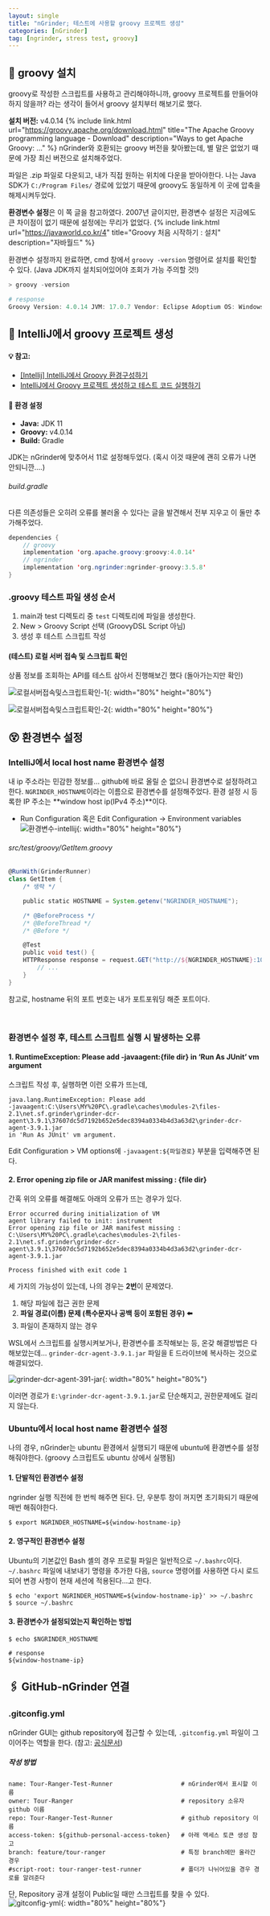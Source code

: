 ```yaml
---
layout: single
title: "nGrinder; 테스트에 사용할 groovy 프로젝트 생성"
categories: [nGrinder]
tag: [ngrinder, stress test, groovy]
---
```


## 🐛 groovy 설치
groovy로 작성한 스크립트를 사용하고 관리해야하니까, groovy 프로젝트를 만들어야하지 않을까? 라는 생각이 들어서 groovy 설치부터 해보기로 했다.

**설치 버전:** v4.0.14
{% include link.html
    url="https://groovy.apache.org/download.html"
    title="The Apache Groovy programming language - Download"
    description="Ways to get Apache Groovy: ..."
%}
nGrinder와 호환되는 groovy 버전을 찾아봤는데, 별 말은 없었기 때문에 가장 최신 버전으로 설치해주었다.


파일은 .zip 파일로 다운되고, 내가 직접 원하는 위치에 다운을 받아야한다. 나는 Java SDK가 `C:/Program Files/` 경로에 있었기 때문에 groovy도 동일하게 이 곳에 압축을 해제시켜두었다.

**환경변수 설정**은 이 쪽 글을 참고하였다. 2007년 글이지만, 환경변수 설정은 지금에도 큰 차이점이 없기 때문에 설정에는 무리가 없었다.
{% include link.html
    url="https://javaworld.co.kr/4"
    title="Groovy 처음 시작하기 : 설치"
    description="자바월드"
%}

환경변수 설정까지 완료하면, cmd 창에서 `groovy -version` 명령어로 설치를 확인할 수 있다. (Java JDK까지 설치되어있어야 조회가 가능 주의할 것!)

```powershell
> groovy -version

# response
Groovy Version: 4.0.14 JVM: 17.0.7 Vendor: Eclipse Adoptium OS: Windows 10
```

## 📁 IntelliJ에서 groovy 프로젝트 생성

<div class="notice">
    <h4> 💡 참고: </h4>
    <ul>
        <li>
            <a href="https://peterica.tistory.com/175"> [Intellij] IntelliJ에서 Groovy 환경구성하기 </a>
        </li>
        <li>
            <a href="https://xzio.tistory.com/1507"> IntelliJ에서 Groovy 프로젝트 생성하고 테스트 코드 실행하기 </a>
        </li>
    </ul>
</div>

<div class="notice">
<h4> 🔧 환경 설정 </h4>
    <ul>
        <li> <b>Java:</b> JDK 11 </li>
        <li> <b>Groovy:</b> v4.0.14 </li>
        <li> <b>Build:</b> Gradle </li>
    </ul>
</div>
JDK는 nGrinder에 맞추어서 11로 설정해두었다. (혹시 이것 때문에 괜히 오류가 나면 안되니깐….)

###### build.gradle
다른 의존성들은 오히려 오류를 불러올 수 있다는 글을 발견해서 전부 지우고 이 둘만 추가해주었다.
```java
dependencies {
    // groovy
    implementation 'org.apache.groovy:groovy:4.0.14'
    // ngrinder
    implementation 'org.ngrinder:ngrinder-groovy:3.5.8'
}
```

### .groovy 테스트 파일 생성 순서

1. main과 test 디렉토리 중 `test` 디렉토리에 파일을 생성한다.
2. New > Groovy Script 선택 (GroovyDSL Script 아님)
3. 생성 후 테스트 스크립트 작성

#### (테스트) 로컬 서버 접속 및 스크립트 확인
상품 정보를 조회하는 API를 테스트 삼아서 진행해보긴 했다 (돌아가는지만 확인)

![로컬서버접속및스크립트확인-1]({{site.url}}/images/2023-08-25-groovy-project/로컬서버접속및스크립트확인-1.png){: width="80%" height="80%"}

![로컬서버접속및스크립트확인-2]({{site.url}}/images/2023-08-25-groovy-project/로컬서버접속및스크립트확인-2.png){: width="80%" height="80%"}


## 😵 환경변수 설정
### IntelliJ에서 local host name 환경변수 설정

내 ip 주소라는 민감한 정보를… github에 바로 올릴 순 없으니 환경변수로 설정하려고 한다. `NGRINDER_HOSTNAME`이라는 이름으로 환경변수를 설정해주었다. 환경 설정 시 등록한 IP 주소는 **window host ip(IPv4 주소)**이다.

- Run Configuration 혹은 Edit Configuration → Environment variables
![환경변수-intellij]({{site.url}}/images/2023-08-25-groovy-project/환경변수-intellij.png){: width="80%" height="80%"}

###### src/test/groovy/GetItem.groovy
```groovy
@RunWith(GrinderRunner)
class GetItem {
    /* 생략 */

    public static HOSTNAME = System.getenv("NGRINDER_HOSTNAME");

    /* @BeforeProcess */
    /* @BeforeThread */
    /* @Before */

    @Test
    public void test() {
    HTTPResponse response = request.GET("http://${NGRINDER_HOSTNAME}:1010/tour-ranger/items/1")
        // ...
    }
}
```
참고로, hostname 뒤의 포트 번호는 내가 포트포워딩 해준 포트이다.

<br>

### 환경변수 설정 후, 테스트 스크립트 실행 시 발생하는 오류
#### 1. RuntimeException: Please add -javaagent:{file dir} in ‘Run As JUnit’ vm argument

스크립트 작성 후, 실행하면 이런 오류가 뜨는데,
```
java.lang.RuntimeException: Please add 
-javaagent:C:\Users\MY%20PC\.gradle\caches\modules-2\files-2.1\net.sf.grinder\grinder-dcr-agent\3.9.1\37607dc5d7192b652e5dec8394a0334b4d3a63d2\grinder-dcr-agent-3.9.1.jar
in 'Run As JUnit' vm argument.
```
Edit Configuration > VM options에 `-javaagent:${파일경로}` 부분을 입력해주면 된다.

#### 2. Error opening zip file or JAR manifest missing : {file dir}
간혹 위의 오류를 해결해도 아래의 오류가 뜨는 경우가 있다.
```
Error occurred during initialization of VM
agent library failed to init: instrument
Error opening zip file or JAR manifest missing : C:\Users\MY%20PC\.gradle\caches\modules-2\files-2.1\net.sf.grinder\grinder-dcr-agent\3.9.1\37607dc5d7192b652e5dec8394a0334b4d3a63d2\grinder-dcr-agent-3.9.1.jar

Process finished with exit code 1
```

세 가지의 가능성이 있는데, 나의 경우는 **2번**이 문제였다.

1. 해당 파일에 접근 권한 문제
2. **파일 경로(이름) 문제 (특수문자나 공백 등이 포함된 경우) ⬅️**
3. 파일이 존재하지 않는 경우

WSL에서 스크립트를 실행시켜보거나, 환경변수를 조작해보는 등, 온갖 해결방법은 다 해보았는데… `grinder-dcr-agent-3.9.1.jar` 파일을 E 드라이브에 복사하는 것으로 해결되었다.

![grinder-dcr-agent-391-jar]({{site.url}}/images/2023-08-25-groovy-project/grinder-dcr-agent-391-jar.png){: width="80%" height="80%"}

이러면 경로가 `E:\grinder-dcr-agent-3.9.1.jar`로 단순해지고, 권한문제에도 걸리지 않는다.


### Ubuntu에서 local host name 환경변수 설정
나의 경우, nGrinder는 ubuntu 환경에서 실행되기 때문에 ubuntu에 환경변수를 설정해줘야한다. (groovy 스크립트도 ubuntu 상에서 실행됨)

#### 1. 단발적인 환경변수 설정

ngrinder 실행 직전에 한 번씩 해주면 된다. 단, 우분투 창이 꺼지면 초기화되기 때문에 매번 해줘야한다.

```shell
$ export NGRINDER_HOSTNAME=${window-hostname-ip}
```

#### 2. 영구적인 환경변수 설정
Ubuntu의 기본값인 Bash 셸의 경우 프로필 파일은 일반적으로 `~/.bashrc`이다. `~/.bashrc` 파일에 내보내기 명령을 추가한 다음, `source` 명령어를 사용하면 다시 로드되어 변경 사항이 현재 세션에 적용된다...고 한다.

```shell
$ echo 'export NGRINDER_HOSTNAME=${window-hostname-ip}' >> ~/.bashrc
$ source ~/.bashrc
```

#### 3. 환경변수가 설정되었는지 확인하는 방법
```shell
$ echo $NGRINDER_HOSTNAME

# response
${window-hostname-ip}
```

## 🖇️ GitHub-nGrinder 연결
### .gitconfig.yml
nGrinder GUI는 github repository에 접근할 수 있는데, `.gitconfig.yml` 파일이 그 이어주는 역할을 한다. (참고: [공식문서](https://github.com/naver/ngrinder/wiki/GitHub-Script-Storage))

##### 작성 방법
```
name: Tour-Ranger-Test-Runner                   # nGrinder에서 표시할 이름
owner: Tour-Ranger                              # repository 소유자 github 이름
repo: Tour-Ranger-Test-Runner                   # github repository 이름
access-token: ${github-personal-access-token}   # 아래 액세스 토큰 생성 참고
branch: feature/tour-ranger                     # 특정 branch에만 올라간 경우
#script-root: tour-ranger-test-runner           # 폴더가 나뉘어있을 경우 경로를 알려준다
```

단, Repository 공개 설정이 Public일 때만 스크립트를 찾을 수 있다.
![gitconfig-yml]({{site.url}}/images/2023-08-25-groovy-project/gitconfig-yml.png){: width="80%" height="80%"}